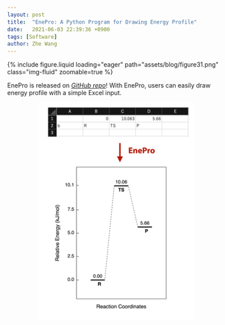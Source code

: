 ```yaml
---
layout: post
title:  "EnePro: A Python Program for Drawing Energy Profile"
date:   2021-06-03 22:39:36 +0900
tags: [Software]
author: Zhe Wang
---
```


<div class="col-sm mt-3 mt-md-0">
    {% include figure.liquid loading="eager" path="assets/blog/figure31.png" class="img-fluid" zoomable=true %}
</div>

EnePro is released on [*GitHub repo*](https://github.com/wongzit/EnePro)! With EnePro, users can easily draw energy profile with a simple Excel input.

<p align="center">
<img alt="eneprofig2" src="/assets/blog/figure32.png" style="height:500px;">
</p>